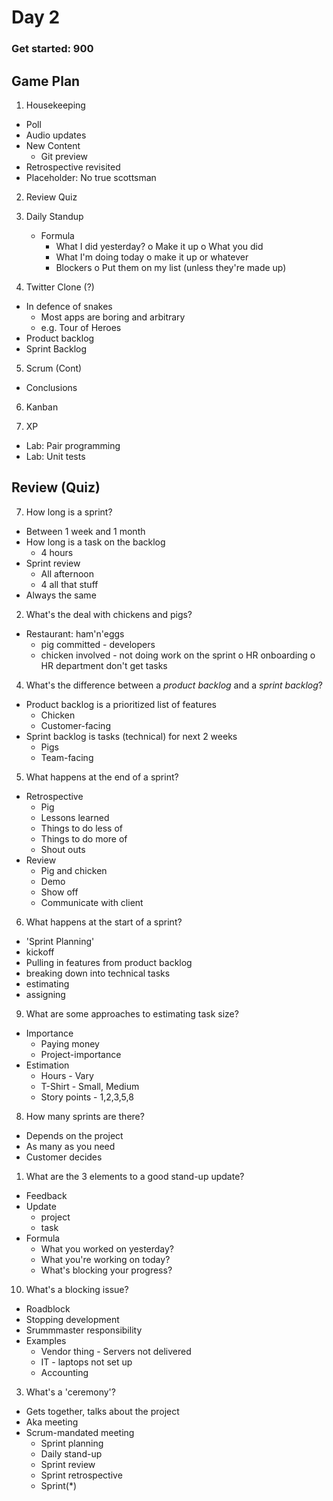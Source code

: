 # Day 2

### Get started: 900

## Game Plan
1. Housekeeping
  - Poll
  - Audio updates
  - New Content
    * Git preview
  - Retrospective revisited
  - Placeholder: No true scottsman

2. Review Quiz

3. Daily Standup
   * Formula 
     - What I did yesterday?
	   o Make it up
	   o What you did
	 - What I'm doing today
	   o make it up or whatever
	 - Blockers 
	   o Put them on my list (unless they're made up)

4. Twitter Clone (?)
  - In defence of snakes
     * Most apps are boring and arbitrary
     * e.g. Tour of Heroes
  - Product backlog
  - Sprint Backlog

5. Scrum (Cont)
  - Conclusions

6. Kanban

7. XP
  - Lab: Pair programming
  - Lab: Unit tests





## Review (Quiz)

07. How long is a sprint?
* Between 1 week and 1 month
* How long is a task on the backlog
  - 4 hours
* Sprint review
  - All afternoon 
  - 4 all that stuff 
* Always the same
  
02. What's the deal with chickens and pigs?
* Restaurant: ham'n'eggs 
  - pig committed - developers
  - chicken involved - not doing work on the sprint
     o HR onboarding
	 o HR department don't get tasks

04. What's the difference between a *product backlog* and a *sprint backlog*?
* Product backlog is a prioritized list of features
  - Chicken
  - Customer-facing
* Sprint backlog is tasks (technical) for next 2 weeks
  - Pigs
  - Team-facing

05. What happens at the end of a sprint?
* Retrospective
  - Pig
  - Lessons learned
  - Things to do less of 
  - Things to do more of
  - Shout outs
* Review 
  - Pig and chicken
  - Demo 
  - Show off 
  - Communicate with client
  
  
06. What happens at the start of a sprint?
* 'Sprint Planning'
* kickoff
* Pulling in features from product backlog
* breaking down into technical tasks
* estimating
* assigning

09. What are some approaches to estimating task size?
* Importance
  - Paying money
  - Project-importance
* Estimation
  - Hours - Vary
  - T-Shirt - Small, Medium
  - Story points - 1,2,3,5,8


08. How many sprints are there?
* Depends on the project
* As many as you need
* Customer decides 

01. What are the 3 elements to a good stand-up update?
* Feedback
* Update
  - project
  - task
* Formula
  - What you worked on yesterday?
  - What you're working on today?
  - What's blocking your progress?

10. What's a blocking issue?
* Roadblock 
* Stopping development
* Srummmaster responsibility
* Examples
  - Vendor thing - Servers not delivered
  - IT - laptops not set up
  - Accounting 


03. What's a 'ceremony'?
* Gets together, talks about the project
* Aka meeting
* Scrum-mandated meeting
  - Sprint planning
  - Daily stand-up
  - Sprint review 
  - Sprint retrospective
  - Sprint(*)
